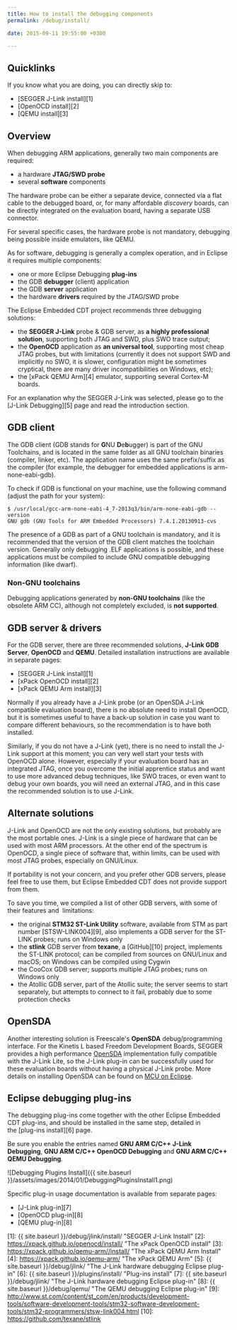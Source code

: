 ```yaml
---
title: How to install the debugging components
permalink: /debug/install/

date: 2015-09-11 19:55:00 +0300

---
```


## Quicklinks

If you know what you are doing, you can directly skip to:

- [SEGGER J-Link install][1]
- [OpenOCD install][2]
- [QEMU install][3]

## Overview

When debugging ARM applications, generally two main components are required:

- a hardware **JTAG/SWD probe**
- several **software** components

The hardware probe can be either a separate device, connected via a flat cable to the debugged board, or, for many affordable *discovery* boards, can be directly integrated on the evaluation board, having a separate USB connector.

For several specific cases, the hardware probe is not mandatory, debugging being possible inside emulators, like QEMU.

As for software, debugging is generally a complex operation, and in Eclipse it requires multiple components:

- one or more Eclipse Debugging **plug-ins**
- the GDB **debugger** (client) application
- the GDB **server** application
- the hardware **drivers** required by the JTAG/SWD probe

The Eclipse Embedded CDT project recommends three debugging solutions:

- the **SEGGER J-Link** probe & GDB server, as **a highly professional solution**, supporting both JTAG and SWD, plus SWO trace output;
- the **OpenOCD** application as **an universal tool**, supporting most cheap JTAG probes, but with limitations (currently it does not support SWD and implicitly no SWO, it is slower, configuration might be sometimes cryptical, there are many driver incompatibilities on Windows, etc);
- the [xPack QEMU Arm][4] emulator, supporting several Cortex-M boards.

For an explanation why the SEGGER J-Link was selected, please go to the [J-Link Debugging][5] page and read the introduction section.

## GDB client

The GDB client (GDB stands for **G**NU **D**e**b**ugger) is part of the GNU Toolchains, and is located in the same folder as all GNU toolchain binaries (compiler, linker, etc). The application name uses the same prefix/suffix as the compiler (for example, the debugger for embedded applications is arm-none-eabi-gdb).

To check if GDB is functional on your machine, use the following command (adjust the path for your system):

```console
$ /usr/local/gcc-arm-none-eabi-4_7-2013q3/bin/arm-none-eabi-gdb --version
GNU gdb (GNU Tools for ARM Embedded Processors) 7.4.1.20130913-cvs
```

The presence of a GDB as part of a GNU toolchain is mandatory, and it is recommended that the version of the GDB client matches the toolchain version. Generally only debugging .ELF applications is possible, and these applications must be compiled to include GNU compatible debugging information (like dwarf).

### Non-GNU toolchains

Debugging applications generated by **non-GNU toolchains** (like the obsolete ARM CC), although not completely excluded, is **not supported**.

## GDB server & drivers

For the GDB server, there are three recommended solutions, **J-Link GDB Server**,  **OpenOCD** and **QEMU**. Detailed installation instructions are available in separate pages:

- [SEGGER J-Link install][1]
- [xPack OpenOCD install][2]
- [xPack QEMU Arm install][3]

Normally if you already have a J-Link probe (or an OpenSDA J-Link compatible evaluation board), there is no absolute need to install OpenOCD, but it is sometimes useful to have a back-up solution in case you want to compare different behaviours, so the recommendation is to have both installed.

Similarly, if you do not have a J-Link (yet), there is no need to install the J-Link support at this moment; you can very well start your tests with OpenOCD alone. However, especially if your evaluation board has an integrated JTAG, once you overcome the initial apprentice status and want to use more advanced debug techniques, like SWO traces, or even want to debug your own boards, you will need an external JTAG, and in this case the recommended solution is to use J-Link.

## Alternate solutions

J-Link and OpenOCD are not the only existing solutions, but probably are the most portable ones. J-Link is a single piece of hardware that can be used with most ARM processors. At the other end of the spectrum is OpenOCD, a single piece of software that, within limits, can be used with most JTAG probes, especially on GNU/Linux.

If portability is not your concern, and you prefer other GDB servers, please feel free to use them, but Eclipse Embedded CDT does not provide support from them.

To save you time, we compiled a list of other GDB servers, with some of their features and  limitations:

- the original **STM32 ST-Link Utility** software, available from STM as part number [STSW-LINK004][9], also implements a GDB server for the ST-LINK probes; runs on Windows only
- the **stlink** GDB server from **texane**, a [GitHub][10] project, implements the ST-LINK protocol; can be compiled from sources on GNU/Linux and macOS; on Windows can be compiled using Cygwin
- the CooCox GDB server; supports multiple JTAG probes; runs on Windows only
- the Atollic GDB server, part of the Atollic suite; the server seems to start separately, but attempts to connect to it fail, probably due to some protection checks

## OpenSDA

Another interesting solution is Freescale's **OpenSDA** debug/programming interface. For the Kinetis L based Freedom Development Boards, SEGGER provides a high performance [OpenSDA](https://www.segger.com/products/debug-probes/j-link/models/other-j-links/opensda-sda-v2/) implementation fully compatible with the J-Link Lite, so the J-Link plug-in can be successfully used for these evaluation boards without having a physical J-Link probe. More details on installing OpenSDA can be found on [MCU on Eclipse](http://mcuoneclipse.com/2013/05/16/freedom-board-with-segger-opensda-debug-firmware/).

## Eclipse debugging plug-ins

The debugging plug-ins come together with the other Eclipse Embedded CDT plug-ins, and should be installed in the same step, detailed in the [plug-ins install][6] page.

Be sure you enable the entries named **GNU ARM C/C++ J-Link Debugging**, **GNU ARM C/C++ OpenOCD Debugging** and **GNU ARM C/C++ QEMU Debugging**.

![Debugging Plugins Install]({{ site.baseurl }}/assets/images/2014/01/DebuggingPluginsInstall1.png)

Specific plug-in usage documentation is available from separate pages:

- [J-Link plug-in][7]
- [OpenOCD plug-in][8]
- [QEMU plug-in][8]

 [1]: {{ site.baseurl }}/debug/jlink/install/ "SEGGER J-Link Install"
 [2]: https://xpack.github.io/openocd/install/ "The xPack OpenOCD install"
 [3]: https://xpack.github.io/qemu-arm//install/ "The xPack QEMU Arm Install"
 [4]: https://xpack.github.io/qemu-arm/ "The xPack QEMU Arm"
 [5]: {{ site.baseurl }}/debug/jlink/ "The J-Link hardware debugging Eclipse plug-in"
 [6]: {{ site.baseurl }}/plugins/install/ "Plug-ins install"
 [7]: {{ site.baseurl }}/debug/jlink/ "The J-Link hardware debugging Eclipse plug-in"
 [8]: {{ site.baseurl }}/debug/qemu/ "The QEMU debugging Eclipse plug-in"
 [9]: http://www.st.com/content/st_com/en/products/development-tools/software-development-tools/stm32-software-development-tools/stm32-programmers/stsw-link004.html
 [10]: https://github.com/texane/stlink
